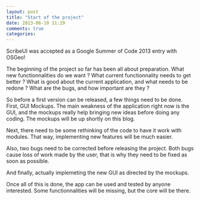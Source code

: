 ```yaml
---
layout: post
title: "Start of the project"
date: 2013-06-10 11:29
comments: true
categories: 
---
```


ScribeUI was accepted as a Google Summer of Code 2013 entry with OSGeo! 

The beginning of the project so far has been all about preparation. What new functionnalities do we want ? What current functionnality needs to get better ? What is good about the current application, and what needs to be redone ? What are the bugs, and how important are they ?

So before a first version can be released, a few things need to be done. First, GUI Mockups. The main weakness of the application right now is the GUI, and the mockups really help bringing new ideas before doing any coding. The mockups will be up shortly on this blog.

Next, there need to be some rethinking of the code to have it work with modules. That way, implementing new features will be much easier.

Also, two bugs need to be corrected before releasing the project. Both bugs cause loss of work made by the user, that is why they need to be fixed as soon as possible.

And finally, actually implemeting the new GUI as directed by the mockups. 

Once all of this is done, the app can be used and tested by anyone interested. Some functionnalities will be missing, but the core will be there.
